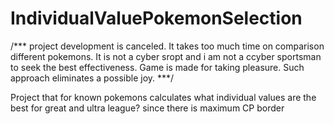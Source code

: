 # IndividualValuePokemonSelection
/***
project development is canceled. It takes too much time on 
comparison different pokemons. 
It is not a cyber sropt and i am not a ccyber sportsman to seek 
the best effectiveness. 
Game is made for taking pleasure.
Such approach eliminates a possible joy.
***/

Project that for known pokemons calculates what individual values 
are the best for great and ultra league? since there is
maximum CP border